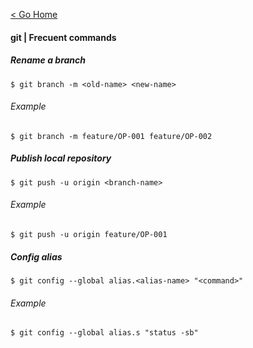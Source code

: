 [< Go Home](../README.md)

#### git | Frecuent commands

##### Rename a branch
```
$ git branch -m <old-name> <new-name>
```
###### Example
```
$ git branch -m feature/OP-001 feature/OP-002
```

##### Publish local repository
```
$ git push -u origin <branch-name>
```
###### Example
```
$ git push -u origin feature/OP-001
```


##### Config alias
```
$ git config --global alias.<alias-name> "<command>"
```
###### Example
```
$ git config --global alias.s "status -sb"
```
